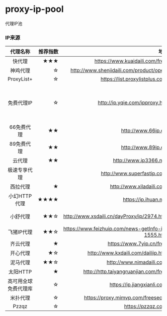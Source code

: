 # proxy-ip-pool
代理IP池

### IP来源
| 代理名称 | 推荐指数 | 地址 | 备注 |
|:--------:| -------------:| -------------:| -------------:|
|快代理 | ★★★ | https://www.kuaidaili.com/free/ | |
|神鸡代理 | ☆ | http://www.shenjidaili.com/product/open/ | |
|ProxyList+ | ☆ | https://list.proxylistplus.com/ | |
|免费代理IP | ☆ | http://ip.yqie.com/ipproxy.htm | 更新不及时，老数据 |
|66免费代理 | ★★ | http://www.66ip.cn/ | |
|89免费代理 | ★★ | http://www.89ip.cn/ | |
|云代理 | ★★ | http://www.ip3366.net/ | |
|极速专享代理 | | http://www.superfastip.com/ | |
|西拉代理 | ★ | http://www.xiladaili.com/ | |
|小幻HTTP代理 | ★★★★ | https://ip.ihuan.me/ | |
|小舒代理 | ★★☆ | http://www.xsdaili.cn/dayProxy/ip/2974.html | 数据量大 |
|飞猪IP代理 | ★★☆ | https://www.feizhuip.com/news-getInfo-id-1555.html | |
|齐云代理 | ★ | https://www.7yip.cn/free/ | |
|开心代理 | ★☆ | http://www.kxdaili.com/dailiip.html | |
|泥马代理 | ★★☆ | http://www.nimadaili.com/ | |
|太阳HTTP | ★ | http://http.taiyangruanjian.com/free/ | |
|高可用全球免费代理库 | ☆ | https://ip.jiangxianli.com/ | |
|米扑代理 | ☆ | https://proxy.mimvp.com/freesecret | |
|Pzzqz | ☆ | https://pzzqz.com/ | |